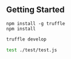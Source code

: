 ## Getting Started

```
npm install -g truffle
npm install
```

```bash
truffle develop

test ./test/test.js
```
